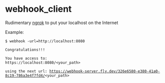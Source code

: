 # webhook_client

Rudimentary <a href="https://ngrok.com">ngrok</a> to put your localhost on the Internet

Example:

<code>$ webhook -url=http://localhost:8080</code>

<code>Congratulations!!!</code>                                                                     

<code>You have access to: https://localhost:8080/<your_path></code>                       

<code>using the next url: https://webhook-server.fly.dev/326e6580-e380-41a0-8c19-786a3e4f7fd4/<your_path></code>                                                                                    
